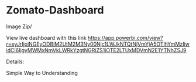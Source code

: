 # Zomato-Dashboard
Image Zip/

View live dashboard with this link
https://app.powerbi.com/view?r=eyJrIjoiNGEyODBiM2UtM2M3Ny00Njc1LWJkNTQtNjVmYjA5OTlhYmMzIiwidCI6IjgyMWMxNmVkLWRkYzgtNGRiZS1iOTE2LTUxMDVmN2E1YTNhZSJ9

Details:


Simple Way to Understanding
